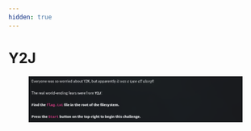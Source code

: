 ```yaml
---
hidden: true
---
```


# Y2J

<figure><img src="../../../.gitbook/assets/image (10).png" alt=""><figcaption></figcaption></figure>
